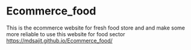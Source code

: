 # Ecommerce_food
This is the ecommerce website for fresh food store and and make some more reliable to use this website for food sector
https://mdsajit.github.io/Ecommerce_food/
